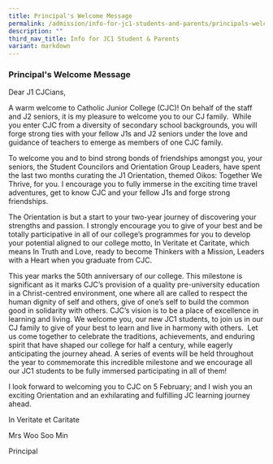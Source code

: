 ```yaml
---
title: Principal's Welcome Message
permalink: /admission/info-for-jc1-students-and-parents/principals-welcome-message/
description: ""
third_nav_title: Info for JC1 Student & Parents
variant: markdown
---
```

### **Principal's Welcome Message**

Dear J1 CJCians,

A warm welcome to Catholic Junior College (CJC)! On behalf of the staff and J2 seniors, it is my pleasure to welcome you to our CJ family.  While you enter CJC from a diversity of secondary school backgrounds, you will forge strong ties with your fellow J1s and J2 seniors under the love and guidance of teachers to emerge as members of one CJC family.

To welcome you and to bind strong bonds of friendships amongst you, your seniors, the Student Councilors and Orientation Group Leaders, have spent the last two months curating the J1 Orientation, themed Oikos: Together We Thrive, for you. I encourage you to fully immerse in the exciting time travel adventures, get to know CJC and your fellow J1s and forge strong friendships.

The Orientation is but a start to your two-year journey of discovering your strengths and passion. I strongly encourage you to give of your best and be totally participative in all of our college’s programmes for you to develop your potential aligned to our college motto, In Veritate et Caritate, which means In Truth and Love, ready to become Thinkers with a Mission, Leaders with a Heart when you graduate from CJC.

This year marks the 50th anniversary of our college. This milestone is significant as it marks CJC’s provision of a quality pre-university education in a Christ-centred environment, one where all are called to respect the human dignity of self and others, give of one’s self to build the common good in solidarity with others. CJC’s vision is to be a place of excellence in learning and living. We welcome you, our new JC1 students, to join us in our CJ family to give of your best to learn and live in harmony with others.  Let us come together to celebrate the traditions, achievements, and enduring spirit that have shaped our college for half a century, while eagerly anticipating the journey ahead. A series of events will be held throughout the year to commemorate this incredible milestone and we encourage all our JC1 students to be fully immersed participating in all of them!

I look forward to welcoming you to CJC on 5 February; and I wish you an exciting Orientation and an exhilarating and fulfilling JC learning journey ahead.

In Veritate et Caritate

Mrs Woo Soo Min

Principal